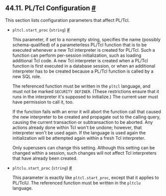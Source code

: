 ## 44.11. PL/Tcl Configuration [#](#PLTCL-CONFIG)

This section lists configuration parameters that affect PL/Tcl.

* `pltcl.start_proc` (`string`) [#](#GUC-PLTCL-START-PROC)

    This parameter, if set to a nonempty string, specifies the name (possibly schema-qualified) of a parameterless PL/Tcl function that is to be executed whenever a new Tcl interpreter is created for PL/Tcl. Such a function can perform per-session initialization, such as loading additional Tcl code. A new Tcl interpreter is created when a PL/Tcl function is first executed in a database session, or when an additional interpreter has to be created because a PL/Tcl function is called by a new SQL role.

    The referenced function must be written in the `pltcl` language, and must not be marked `SECURITY DEFINER`. (These restrictions ensure that it runs in the interpreter it's supposed to initialize.) The current user must have permission to call it, too.

    If the function fails with an error it will abort the function call that caused the new interpreter to be created and propagate out to the calling query, causing the current transaction or subtransaction to be aborted. Any actions already done within Tcl won't be undone; however, that interpreter won't be used again. If the language is used again the initialization will be attempted again within a fresh Tcl interpreter.

    Only superusers can change this setting. Although this setting can be changed within a session, such changes will not affect Tcl interpreters that have already been created.

* `pltclu.start_proc` (`string`) [#](#GUC-PLTCLU-START-PROC)

    This parameter is exactly like `pltcl.start_proc`, except that it applies to PL/TclU. The referenced function must be written in the `pltclu` language.